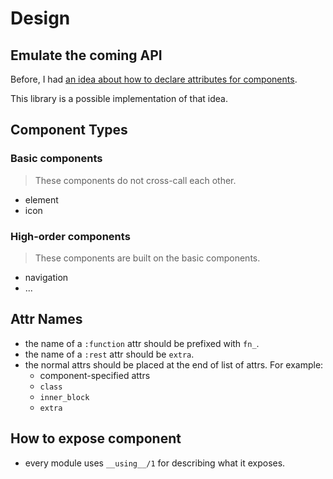 # Design

## Emulate the coming API

Before, I had [an idea about how to declare attributes for components](https://github.com/petalframework/petal_components/issues/27).

This library is a possible implementation of that idea.

## Component Types

### Basic components

> These components do not cross-call each other.

- element
- icon

### High-order components

> These components are built on the basic components.

- navigation
- ...

## Attr Names

- the name of a `:function` attr should be prefixed with `fn_`.
- the name of a `:rest` attr should be `extra`.
- the normal attrs should be placed at the end of list of attrs. For example:
  - component-specified attrs
  - `class`
  - `inner_block`
  - `extra`

## How to expose component

- every module uses `__using__/1` for describing what it exposes.
